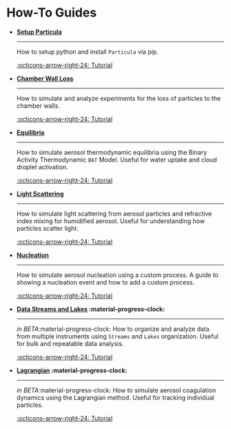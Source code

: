# How-To Guides

<div class="grid cards" markdown>

-   __[Setup Particula](Setup_Particula/index.md)__

    ---

    How to setup python and install `Particula` via pip.

    [:octicons-arrow-right-24: Tutorial](Setup_Particula/index.md)

-   __[Chamber Wall Loss](Chamber_Wall_Loss/index.md)__

    ---

    How to simulate and analyze experiments for the loss of particles to the chamber walls.

    [:octicons-arrow-right-24: Tutorial](Chamber_Wall_Loss/index.md)

-   __[Equilibria](Equilibria/index.md)__

    ---

    How to simulate aerosol thermodynamic equilibria using the Binary Activity Thermodynamic `BAT` Model. Useful for water uptake and cloud droplet activation.

    [:octicons-arrow-right-24: Tutorial](Equilibria/index.md)

-   __[Light Scattering](Light_Scattering/index.md)__

    ---

    How to simulate light scattering from aerosol particles and refractive index mixing for humidified aerosol. Useful for understanding how particles scatter light.

    [:octicons-arrow-right-24: Tutorial](Light_Scattering/index.md)

-   __[Nucleation](Nucleation/index.md)__

    ---

    How to simulate aerosol nucleation using a custom process. A guide to showing a nucleation event and how to add a custom process.

    [:octicons-arrow-right-24: Tutorial](Nucleation/index.md)

-   __[Data Streams and Lakes](Data_Streams_and_Lakes/index.md) :material-progress-clock:__

    ---

    *in BETA*:material-progress-clock: How to organize and analyze data from multiple instruments using `Streams` and `Lakes` organization. Useful for bulk and repeatable data analysis.

    [:octicons-arrow-right-24: Tutorial](Data_Streams_and_Lakes/index.md)

-   __[Lagrangian](Lagrangian/index.md) :material-progress-clock:__

    ---

    *in BETA*:material-progress-clock: How to simulate aerosol coagulation dynamics using the Lagrangian method. Useful for tracking individual particles.

    [:octicons-arrow-right-24: Tutorial](Lagrangian/index.md)

</div>
